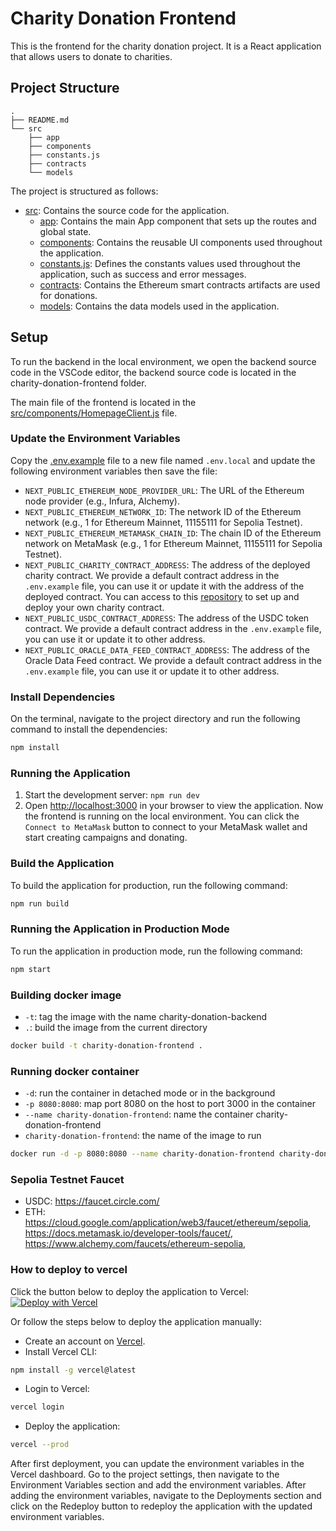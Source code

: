 # Charity Donation Frontend

This is the frontend for the charity donation project. It is a React application that allows users to donate to charities.

## Project Structure
```
.
├── README.md
└── src
    ├── app
    ├── components
    ├── constants.js
    ├── contracts
    └── models
```

The project is structured as follows:
- [src](src): Contains the source code for the application.
  - [app](src/app): Contains the main App component that sets up the routes and global state.
  - [components](src/components): Contains the reusable UI components used throughout the application.
  - [constants.js](src/constants.js): Defines the constants values used throughout the application, such as success and error messages.
  - [contracts](src/contracts): Contains the Ethereum smart contracts artifacts are used for donations.
  - [models](src/models): Contains the data models used in the application.

## Setup
To run the backend in the local environment, we open the backend source code in the VSCode editor, the backend source code is located in the charity-donation-frontend folder.

The main file of the frontend is located in the [src/components/HomepageClient.js](src/components/HomepageClient.js) file.

### Update the Environment Variables
Copy the [.env.example](.env.example) file to a new file named `.env.local` and update the following environment variables then save the file:
- `NEXT_PUBLIC_ETHEREUM_NODE_PROVIDER_URL`: The URL of the Ethereum node provider (e.g., Infura, Alchemy).
- `NEXT_PUBLIC_ETHEREUM_NETWORK_ID`: The network ID of the Ethereum network (e.g., 1 for Ethereum Mainnet, 11155111 for Sepolia Testnet).
- `NEXT_PUBLIC_ETHEREUM_METAMASK_CHAIN_ID`: The chain ID of the Ethereum network on MetaMask (e.g., 1 for Ethereum Mainnet, 11155111 for Sepolia Testnet).
- `NEXT_PUBLIC_CHARITY_CONTRACT_ADDRESS`: The address of the deployed charity contract. We provide a default contract address in the `.env.example` file, you can use it or update it with the address of the deployed contract. You can access to this [repository](https://github.com/CCBC2024/ccmp-606-smart-contract) to set up and deploy your own charity contract.
- `NEXT_PUBLIC_USDC_CONTRACT_ADDRESS`: The address of the USDC token contract. We provide a default contract address in the `.env.example` file, you can use it or update it to other address.
- `NEXT_PUBLIC_ORACLE_DATA_FEED_CONTRACT_ADDRESS`: The address of the Oracle Data Feed contract. We provide a default contract address in the `.env.example` file, you can use it or update it to other address.

### Install Dependencies
On the terminal, navigate to the project directory and run the following command to install the dependencies:
```bash
npm install
```

### Running the Application
1. Start the development server: `npm run dev`
2. Open [http://localhost:3000](http://localhost:3000) in your browser to view the application.
Now the frontend is running on the local environment. You can click the `Connect to MetaMask` button to connect to your MetaMask wallet and start creating campaigns and donating.

### Build the Application
To build the application for production, run the following command:
```bash
npm run build
```

### Running the Application in Production Mode
To run the application in production mode, run the following command:
```bash
npm start
```

### Building docker image
- `-t`: tag the image with the name charity-donation-backend
- `.`: build the image from the current directory
```bash
docker build -t charity-donation-frontend .
```

### Running docker container
- `-d`: run the container in detached mode or in the background
- `-p 8080:8080`: map port 8080 on the host to port 3000 in the container
- `--name charity-donation-frontend`: name the container charity-donation-frontend
- `charity-donation-frontend`: the name of the image to run
```bash
docker run -d -p 8080:8080 --name charity-donation-frontend charity-donation-frontend
```

### Sepolia Testnet Faucet
- USDC: https://faucet.circle.com/
- ETH: https://cloud.google.com/application/web3/faucet/ethereum/sepolia, https://docs.metamask.io/developer-tools/faucet/, https://www.alchemy.com/faucets/ethereum-sepolia,  

### How to deploy to vercel
Click the button below to deploy the application to Vercel:
[![Deploy with Vercel](https://vercel.com/button)](https://vercel.com/import/project?template=https://github.com/CCBC2024/ccmp-606-frontend)

Or follow the steps below to deploy the application manually:
- Create an account on [Vercel](https://vercel.com/).
- Install Vercel CLI:
```bash
npm install -g vercel@latest
```

- Login to Vercel:
```bash
vercel login
```

- Deploy the application:
```bash
vercel --prod
```

After first deployment, you can update the environment variables in the Vercel dashboard.
Go to the project settings, then navigate to the Environment Variables section and add the environment variables.
After adding the environment variables, navigate to the Deployments section and click on the Redeploy button to redeploy the application with the updated environment variables.